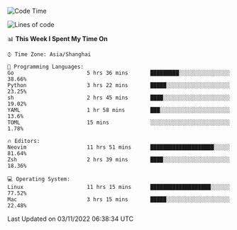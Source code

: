<!--START_SECTION:waka-->
![Code Time](http://img.shields.io/badge/Code%20Time-959%20hrs%2037%20mins-blue)

![Lines of code](https://img.shields.io/badge/From%20Hello%20World%20I%27ve%20Written-24%20Thousand%20lines%20of%20code-blue)

📊 **This Week I Spent My Time On** 

```text
⌚︎ Time Zone: Asia/Shanghai

💬 Programming Languages: 
Go                       5 hrs 36 mins       █████████░░░░░░░░░░░░░░░░   38.66% 
Python                   3 hrs 22 mins       █████░░░░░░░░░░░░░░░░░░░░   23.25% 
sh                       2 hrs 45 mins       ████░░░░░░░░░░░░░░░░░░░░░   19.02% 
YAML                     1 hr 58 mins        ███░░░░░░░░░░░░░░░░░░░░░░   13.6% 
TOML                     15 mins             ░░░░░░░░░░░░░░░░░░░░░░░░░   1.78%

🔥 Editors: 
Neovim                   11 hrs 51 mins      ████████████████████░░░░░   81.64% 
Zsh                      2 hrs 39 mins       ████░░░░░░░░░░░░░░░░░░░░░   18.36%

💻 Operating System: 
Linux                    11 hrs 15 mins      ███████████████████░░░░░░   77.52% 
Mac                      3 hrs 15 mins       █████░░░░░░░░░░░░░░░░░░░░   22.48%

```


 Last Updated on 03/11/2022 06:38:34 UTC
<!--END_SECTION:waka-->
